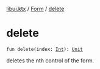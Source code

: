 [libui.ktx](../index.md) / [Form](index.md) / [delete](./delete.md)

# delete

`fun delete(index: `[`Int`](https://kotlinlang.org/api/latest/jvm/stdlib/kotlin/-int/index.html)`): `[`Unit`](https://kotlinlang.org/api/latest/jvm/stdlib/kotlin/-unit/index.html)

deletes the nth control of the form.

